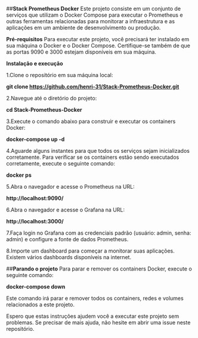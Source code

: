 ##**Stack Prometheus Docker**
Este projeto consiste em um conjunto de serviços que utilizam o Docker Compose para executar o Prometheus e outras ferramentas relacionadas para monitorar a infraestrutura e as aplicações em um ambiente de desenvolvimento ou produção.

**Pré-requisitos**
Para executar este projeto, você precisará ter instalado em sua máquina o Docker e o Docker Compose. Certifique-se também de que as portas 9090 e 3000 estejam disponíveis em sua máquina.

**Instalação e execução**


1.Clone o repositório em sua máquina local:

**git clone https://github.com/henri-31/Stack-Prometheus-Docker.git**


2.Navegue até o diretório do projeto:

**cd Stack-Prometheus-Docker**


3.Execute o comando abaixo para construir e executar os containers Docker:

**docker-compose up -d**


4.Aguarde alguns instantes para que todos os serviços sejam inicializados corretamente. Para verificar se os containers estão sendo executados corretamente, execute o seguinte comando:

**docker ps**


5.Abra o navegador e acesse o Prometheus na URL:

**http://localhost:9090/**


6.Abra o navegador e acesse o Grafana na URL:

**http://localhost:3000/**


7.Faça login no Grafana com as credenciais padrão (usuário: admin, senha: admin) e configure a fonte de dados Prometheus.

8.Importe um dashboard para começar a monitorar suas aplicações. Existem vários dashboards disponíveis na internet.


##**Parando o projeto**
Para parar e remover os containers Docker, execute o seguinte comando:

**docker-compose down**


Este comando irá parar e remover todos os containers, redes e volumes relacionados a este projeto.

Espero que estas instruções ajudem você a executar este projeto sem problemas. Se precisar de mais ajuda, não hesite em abrir uma issue neste repositório.





